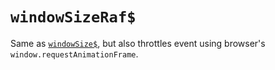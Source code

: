 # `windowSizeRaf$`

Same as [`windowSize$`](./windowSize$.md), but also throttles event using
browser's `window.requestAnimationFrame`.
